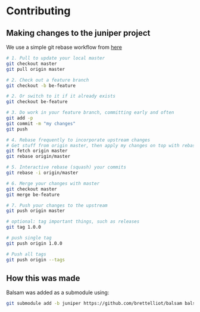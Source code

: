 # Contributing

## Making changes to the juniper project
We use a simple git rebase workflow from [here](http://reinh.com/blog/2009/03/02/a-git-workflow-for-agile-teams.html)

```sh
# 1. Pull to update your local master
git checkout master
git pull origin master

# 2. Check out a feature branch
git checkout -b be-feature

# 2. Or switch to it if it already exists
git checkout be-feature

# 3. Do work in your feature branch, committing early and often
git add -p
git commit -m "my changes"
git push

# 4. Rebase frequently to incorporate upstream changes
# Get stuff from origin master, then apply my changes on top with rebase
git fetch origin master
git rebase origin/master

# 5. Interactive rebase (squash) your commits
git rebase -i origin/master

# 6. Merge your changes with master
git checkout master
git merge be-feature

# 7. Push your changes to the upstream
git push origin master

# optional: tag important things, such as releases
git tag 1.0.0

# push single tag
git push origin 1.0.0

# Push all tags
git push origin --tags
```

## How this was made
Balsam was added as a submodule using:

```sh
git submodule add -b juniper https://github.com/brettelliot/balsam balsam
```



